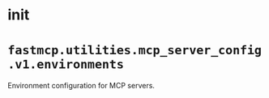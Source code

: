 # __init__

# `fastmcp.utilities.mcp_server_config.v1.environments`

Environment configuration for MCP servers.
